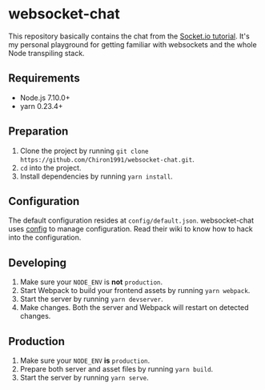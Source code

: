 # websocket-chat
This repository basically contains the chat from the [Socket.io tutorial](https://socket.io/get-started/chat/).
It's my personal playground for getting familiar with websockets and the whole Node transpiling stack.

## Requirements
- Node.js 7.10.0+
- yarn 0.23.4+

## Preparation
1. Clone the project by running `git clone https://github.com/Chiron1991/websocket-chat.git`.
2. `cd` into the project.
3. Install dependencies by running `yarn install`.

## Configuration
The default configuration resides at `config/default.json`.
websocket-chat uses [config](https://github.com/lorenwest/node-config) to manage configuration. Read their wiki to know how to hack into the configuration.

## Developing
1. Make sure your `NODE_ENV` is __not__ `production`.
2. Start Webpack to build your frontend assets by running `yarn webpack`.
3. Start the server by running `yarn devserver`.
4. Make changes. Both the server and Webpack will restart on detected changes.

## Production
1. Make sure your `NODE_ENV` __is__ `production`.
2. Prepare both server and asset files by running `yarn build`.
3. Start the server by running `yarn serve`.